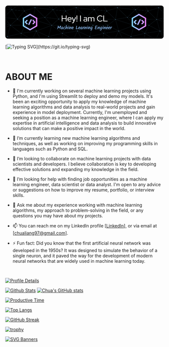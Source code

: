 <!-- ### Hi there 👋 -->

![Header](./github-header-image-dark.png)

[![Typing SVG](https://readme-typing-svg.demolab.com/?lines=Hello+!+Welcome+to+my+profile+...;Please+view+projects+at+repositories+.;Thank+you+!!!)](https://git.io/typing-svg)

&nbsp;

# ABOUT ME

- 🔭 I'm currently working on several machine learning projects using Python, and I'm using Streamlit to deploy and demo my models. It's been an exciting opportunity to apply my knowledge of machine learning algorithms and data analysis to real-world projects and gain experience in model deployment. Currently, I'm unemployed and seeking a position as a machine learning engineer, where I can apply my expertise in artificial intelligence and data analysis to build innovative solutions that can make a positive impact in the world.

- 🌱 I’m currently learning new machine learning algorithms and techniques, as well as working on improving my programming skills in languages such as Python and SQL.

- 👯 I’m looking to collaborate on machine learning projects with data scientists and developers. I believe collaboration is key to developing effective solutions and expanding my knowledge in the field.

- 🤔 I’m looking for help with finding job opportunities as a machine learning engineer, data scientist or data analyst. I'm open to any advice or suggestions on how to improve my resume, portfolio, or interview skills.

- 💬 Ask me about my experience working with machine learning algorithms, my approach to problem-solving in the field, or any questions you may have about my projects.

- 📫 You can reach me on my LinkedIn profile [[LinkedIn](https://www.linkedin.com/in/chua-chen-liang-530b761aa/)], or via email at [chualiang97@gmail.com].

- ⚡ Fun fact: Did you know that the first artificial neural network was developed in the 1950s? It was designed to simulate the behavior of a single neuron, and it paved the way for the development of modern neural networks that are widely used in machine learning today.

&nbsp;

<p align="center">
  
  [![Profile Details](https://github-profile-summary-cards.vercel.app/api/cards/profile-details?username=liangchua&theme=tokyonight)](https://github.com/liangchua)

</p>

[![Github Stats](https://github-profile-summary-cards.vercel.app/api/cards/stats?username=liangchua&theme=tokyonight)](https://github.com/liangchua)
[![Chua's GitHub stats](https://github-readme-stats.vercel.app/api?username=liangchua&count_private=true&show_icons=true&include_all_commits=true&theme=tokyonight&hide_border=true)](https://github.com/liangchua)

[![Productive Time](https://github-profile-summary-cards.vercel.app/api/cards/productive-time?username=liangchua&theme=tokyonight&utcOffset=8)](https://github.com/liangchua)

[![Top Langs](https://github-readme-stats.vercel.app/api/top-langs/?username=liangchua&theme=tokyonight&layout=compact&hide_border=true)](https://github.com/liangchua/github-readme-stats)

[![GitHub Streak](https://streak-stats.demolab.com/?user=liangchua&theme=tokyonight&hide_border=true)](https://git.io/streak-stats)

[![trophy](https://github-profile-trophy.vercel.app/?username=liangchua&theme=tokyonight&column=7&no-frame=true)](https://github.com/ryo-ma/github-profile-trophy)

[![SVG Banners](https://svg-banners.vercel.app/api?type=origin&text1=Thank+You+🤗&text2=👋+Contact+Me&width=1000&height=300)](https://github.com/Akshay090/svg-banners)


